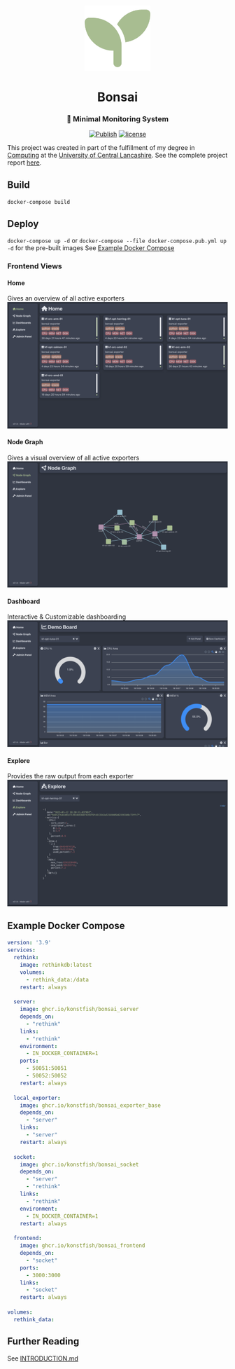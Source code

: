 <div align="center">
    <br />
    <img src="./bonsai_frontend/public/seedling-solid.svg" alt="Logo" width="150"/>
    <h1>Bonsai</h1>
    <h3>🌳 Minimal Monitoring System</h3>
</div>

<div align="center">

[![Publish](https://github.com/konstfish/bonsai/actions/workflows/publish.yml/badge.svg?branch=master)](https://github.com/konstfish/bonsai/actions/workflows/publish.yml)
[![license](https://img.shields.io/badge/license-MIT-brightgreen.svg)](https://github.com/konstfish/score4you/blob/master/LICENSE)

</div>

This project was created in part of the fulfillment of my degree in [Computing](https://www.uclan.ac.uk/undergraduate/courses/computing-bsc-hons) at the [University of Central Lancashire](https://www.uclan.ac.uk/). See the complete project report [here](https://s.konst.fish/DavidFischer_ProjectReport2023.pdf).

## Build
`docker-compose build`
## Deploy
`docker-compose up -d` or `docker-compose --file docker-compose.pub.yml up -d` for the pre-built images
See [Example Docker Compose](#example-docker-compose)
### Frontend Views
#### Home
Gives an overview of all active exporters
![home](.github/img/main.png)

#### Node Graph
Gives a visual overview of all active exporters
![node-graph](.github/img/node-graph.png)

#### Dashboard
Interactive & Customizable dashboarding
![dashboard](.github/img/dashboard.png)

#### Explore
Provides the raw output from each exporter
![explore](.github/img/explore.png)

## Example Docker Compose
```yaml
version: '3.9'
services:
  rethink:
    image: rethinkdb:latest
    volumes:
      - rethink_data:/data
    restart: always

  server:
    image: ghcr.io/konstfish/bonsai_server
    depends_on:
      - "rethink"
    links:
      - "rethink"
    environment:
      - IN_DOCKER_CONTAINER=1
    ports:
      - 50051:50051
      - 50052:50052
    restart: always

  local_exporter:
    image: ghcr.io/konstfish/bonsai_exporter_base
    depends_on:
      - "server"
    links:
      - "server"
    restart: always

  socket:
    image: ghcr.io/konstfish/bonsai_socket
    depends_on:
      - "server"
      - "rethink"
    links:
      - "rethink"
    environment:
      - IN_DOCKER_CONTAINER=1
    restart: always

  frontend:
    image: ghcr.io/konstfish/bonsai_frontend
    depends_on:
      - "socket"
    ports:
      - 3000:3000
    links:
      - "socket"
    restart: always

volumes:
  rethink_data:
```

## Further Reading
See [INTRODUCTION.md](INTRODUCTION.md)